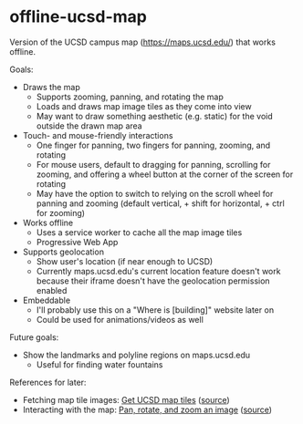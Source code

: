 # offline-ucsd-map

Version of the UCSD campus map (https://maps.ucsd.edu/) that works offline.

Goals:

- Draws the map
  - Supports zooming, panning, and rotating the map
  - Loads and draws map image tiles as they come into view
  - May want to draw something aesthetic (e.g. static) for the void outside the drawn map area
- Touch- and mouse-friendly interactions
  - One finger for panning, two fingers for panning, zooming, and rotating
  - For mouse users, default to dragging for panning, scrolling for zooming, and offering a wheel button at the corner of the screen for rotating
  - May have the option to switch to relying on the scroll wheel for panning and zooming (default vertical, + shift for horizontal, + ctrl for zooming)
- Works offline
  - Uses a service worker to cache all the map image tiles
  - Progressive Web App
- Supports geolocation
  - Show user's location (if near enough to UCSD)
  - Currently maps.ucsd.edu's current location feature doesn't work because their iframe doesn't have the geolocation permission enabled
- Embeddable
  - I'll probably use this on a "Where is [building]" website later on
  - Could be used for animations/videos as well

Future goals:

- Show the landmarks and polyline regions on maps.ucsd.edu
  - Useful for finding water fountains

References for later:

- Fetching map tile images: [Get UCSD map tiles](https://sheeptester.github.io/words-go-here/misc/ucsd-map.html) ([source](https://github.com/SheepTester/words-go-here/blob/master/misc/ucsd-map.html))
- Interacting with the map: [Pan, rotate, and zoom an image](https://sheeptester.github.io/words-go-here/misc/pan-rotate-zoom.html) ([source](https://github.com/SheepTester/words-go-here/blob/master/misc/pan-rotate-zoom.html))
